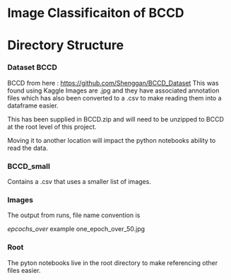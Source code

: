 # Image Classificaiton of BCCD

# Directory Structure

### Dataset BCCD

BCCD from here : https://github.com/Shenggan/BCCD_Dataset
This was found using Kaggle
Images are .jpg and they have associated annotation files which has also been converted to a .csv to make reading them into a dataframe easier.

This has been supplied in BCCD.zip and will need to be unzipped to BCCD at the root level of this project.

Moving it to another location will impact the python notebooks ability to read the data.

### BCCD_small

Contains a .csv that uses a smaller list of images.

### Images

The output from runs, file name convention is

<number of epochs>_epcochs_over_<number of images>
example
one_epoch_over_50.jpg

### Root

The pyton notebooks live in the root directory to make referencing other files easier.

